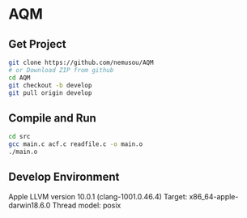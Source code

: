 # AQM

## Get Project
```sh
git clone https://github.com/nemusou/AQM
# or Download ZIP from github
cd AQM
git checkout -b develop
git pull origin develop
```

## Compile and Run
```sh
cd src
gcc main.c acf.c readfile.c -o main.o
./main.o
```

## Develop Environment
Apple LLVM version 10.0.1 (clang-1001.0.46.4)
Target: x86\_64-apple-darwin18.6.0
Thread model: posix
